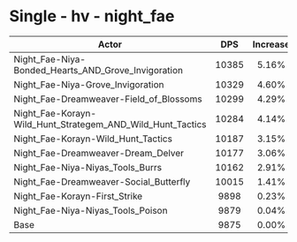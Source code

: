 # Single - hv - night_fae
| Actor | DPS | Increase |
|---|:---:|:---:|
|Night_Fae-Niya-Bonded_Hearts_AND_Grove_Invigoration|10385|5.16%|
|Night_Fae-Niya-Grove_Invigoration|10329|4.60%|
|Night_Fae-Dreamweaver-Field_of_Blossoms|10299|4.29%|
|Night_Fae-Korayn-Wild_Hunt_Strategem_AND_Wild_Hunt_Tactics|10284|4.14%|
|Night_Fae-Korayn-Wild_Hunt_Tactics|10187|3.15%|
|Night_Fae-Dreamweaver-Dream_Delver|10177|3.06%|
|Night_Fae-Niya-Niyas_Tools_Burrs|10162|2.91%|
|Night_Fae-Dreamweaver-Social_Butterfly|10015|1.41%|
|Night_Fae-Korayn-First_Strike|9898|0.23%|
|Night_Fae-Niya-Niyas_Tools_Poison|9879|0.04%|
|Base|9875|0.00%|
